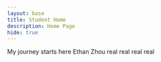 ```yaml
---
layout: base
title: Student Home 
description: Home Page
hide: true
---
```


My journey starts here Ethan Zhou real real real real 


